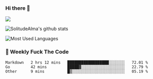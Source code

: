 ### Hi there 👋

<p>
  <a href="https://count.getloli.com/"><img src="https://count.getloli.com/get/@:solitudealma"></a>
</p>

![SolitudeAlma's github stats](https://github-readme-stats.vercel.app/api?username=solitudealma&show_icons=true&theme=radical)

![Most Used Languages](https://github-readme-stats.vercel.app/api/top-langs/?username=solitudealma&layout=compact&hide_border=true&theme=dark)
<!-- ![visitors](https://visitor-badge.glitch.me/badge?page_id=solitudealma.solitudealma.id) -->


### :dart: Weekly Fuck The Code

<!--START_SECTION:waka-->

```text
Markdown   2 hrs 12 mins   ██████████████████░░░░░░░   72.01 %
Go         42 mins         █████▓░░░░░░░░░░░░░░░░░░░   22.79 %
Other      9 mins          █▒░░░░░░░░░░░░░░░░░░░░░░░   05.19 %
```

<!--END_SECTION:waka-->
